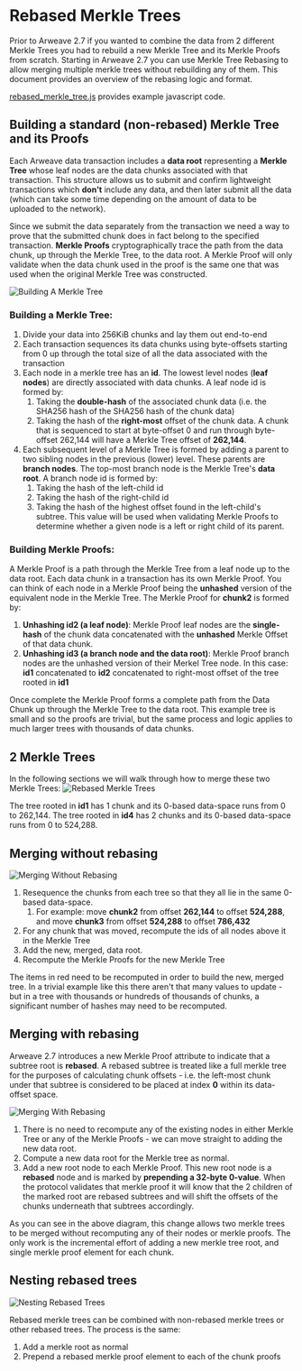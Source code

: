 # Rebased Merkle Trees

Prior to Arweave 2.7 if you wanted to combine the data from 2 different Merkle Trees you had to rebuild a new Merkle Tree and its Merkle Proofs from scratch. Starting in Arweave 2.7 you can use Merkle Tree Rebasing to allow merging multiple merkle trees without rebuilding any of them. This document provides an overview of the rebasing logic and format.

[rebased_merkle_tree.js](https://github.com/ArweaveTeam/examples/blob/main/rebased_merkle_tree/rebased_merkle_tree.js) provides example javascript code.

## Building a standard (non-rebased) Merkle Tree and its Proofs

Each Arweave data transaction includes a **data root** representing a **Merkle Tree** whose leaf nodes are the data chunks associated with that transaction. This structure allows us to submit and confirm lightweight transactions which **don't** include any data, and then later submit all the data (which can take some time depending on the amount of data to be uploaded to the network).

Since we submit the data separately from the transaction we need a way to prove that the submitted chunk does in fact belong to the specified transaction. **Merkle Proofs** cryptographically trace the path from the data chunk, up through the Merkle Tree, to the data root. A Merkle Proof will only validate when the data chunk used in the proof is the same one that was used when the original Merkle Tree was constructed.

![Building A Merkle Tree](https://github.com/ArweaveTeam/examples/assets/3465100/ca060573-f723-4462-949a-7cc0c61775c7)

### Building a Merkle Tree:
1. Divide your data into 256KiB chunks and lay them out end-to-end
2. Each transaction sequences its data chunks using byte-offsets starting from 0 up through the total size of all the data associated with the transaction
3. Each node in a merkle tree has an **id**. The lowest level nodes (**leaf nodes**) are directly associated with data chunks. A leaf node id is formed by:
   1. Taking the **double-hash** of the associated chunk data (i.e. the SHA256 hash of the SHA256 hash of the chunk data)
   2. Taking the hash of the **right-most** offset of the chunk data. A chunk that is sequenced to start at byte-offset 0 and run through byte-offset 262,144 will have a Merkle Tree offset of **262,144**.
4. Each subsequent level of a Merkle Tree is formed by adding a parent to two sibling nodes in the previous (lower) level. These parents are **branch nodes**. The top-most branch node is the Merkle Tree's **data root**. A branch node id is formed by:
   1. Taking the hash of the left-child id
   2. Taking the hash of the right-child id
   3. Taking the hash of the highest offset found in the left-child's subtree. This value will be used when validating Merkle Proofs to determine whether a given node is a left or right child of its parent.
  
### Building Merkle Proofs:
A Merkle Proof is a path through the Merkle Tree from a leaf node up to the data root. Each data chunk in a transaction has its own Merkle Proof. You can think of each node in a Merkle Proof being the **unhashed** version of the equivalent node in the Merkle Tree. The Merkle Proof for **chunk2** is formed by:

1. **Unhashing id2 (a leaf node)**: Merkle Proof leaf nodes are the **single-hash** of the chunk data concatenated with the **unhashed** Merkle Offset of that data chunk.
2. **Unhashing id3 (a branch node and the data root)**: Merkle Proof branch nodes are the unhashed version of their Merkel Tree node. In this case: **id1** concatenated to **id2** concatenated to right-most offset of the tree rooted in **id1**

Once complete the Merkle Proof forms a complete path from the Data Chunk up through the Merkle Tree to the data root. This example tree is small and so the proofs are trivial, but the same process and logic applies to much larger trees with thousands of data chunks.


## 2 Merkle Trees

In the following sections we will walk through how to merge these two Merkle Trees:
![Rebased Merkle Trees](https://github.com/ArweaveTeam/examples/assets/3465100/2a6704d2-4a61-4774-a083-997beb3d9230)

The tree rooted in **id1** has 1 chunk and its 0-based data-space runs from 0 to 262,144. The tree rooted in **id4** has 2 chunks and its 0-based data-space runs from 0 to 524,288.


## Merging without rebasing

![Merging Without Rebasing](https://github.com/ArweaveTeam/examples/assets/3465100/d68fa535-004f-4090-9791-1e2c24f7320d)

1. Resequence the chunks from each tree so that they all lie in the same 0-based data-space.
   1. For example: move **chunk2** from offset **262,144** to offset **524,288**, and move **chunk3** from offset **524,288** to offset **786,432**
2. For any chunk that was moved, recompute the ids of all nodes above it in the Merkle Tree
3. Add the new, merged, data root.
4. Recompute the Merkle Proofs for the new Merkle Tree

The items in red need to be recomputed in order to build the new, merged tree. In a trivial example like this there aren't that many values to update - but in a tree with thousands or hundreds of thousands of chunks, a significant number of hashes may need to be recomputed.

## Merging with rebasing

Arweave 2.7 introduces a new Merkle Proof attribute to indicate that a subtree root is **rebased**. A rebased subtree is treated like a full merkle tree for the purposes of calculating chunk offsets - i.e. the left-most chunk under that subtree is considered to be placed at index **0** within its data-offset space.

![Merging With Rebasing](https://github.com/ArweaveTeam/examples/assets/3465100/1836d85f-50da-405c-8de6-2b6b3669241b)

1. There is no need to recompute any of the existing nodes in either Merkle Tree or any of the Merkle Proofs - we can move straight to adding the new data root.
2. Compute a new data root for the Merkle tree as normal.
3. Add a new root node to each Merkle Proof. This new root node is a **rebased** node and is marked by **prepending a 32-byte 0-value**. When the protocol validates that merkle proof it will know that the 2 children of the marked root are rebased subtrees and will shift the offsets of the chunks underneath that subtrees accordingly.

As you can see in the above diagram, this change allows two merkle trees to be merged without recomputing any of their nodes or merkle proofs. The only work is the incremental effort of adding a new merkle tree root, and single merkle proof element for each chunk.

## Nesting rebased trees

![Nesting Rebased Trees](https://github.com/ArweaveTeam/examples/assets/3465100/2b45719b-c53f-44f8-b190-aca25aaf1911)

Rebased merkle trees can be combined with non-rebased merkle trees or other rebased trees. The process is the same:
1. Add a merkle root as normal
2. Prepend a rebased merkle proof element to each of the chunk proofs
